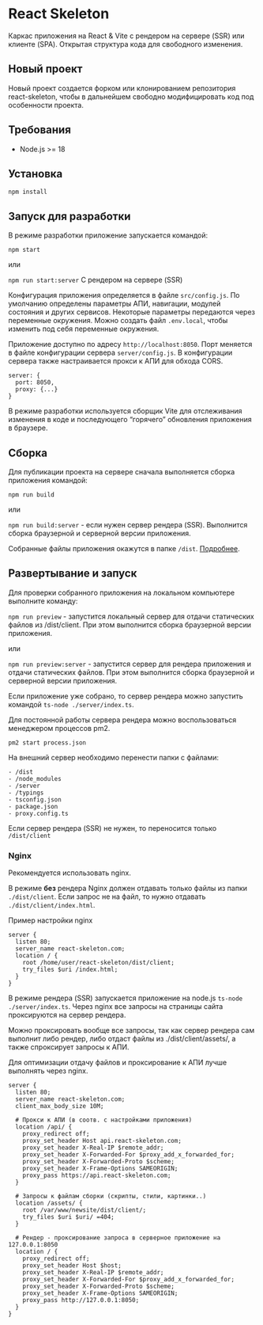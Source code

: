 # React Skeleton

Каркас приложения на React & Vite с рендером на сервере (SSR) или клиенте (SPA).
Открытая структура кода для свободного изменения.

## Новый проект

Новый проект создается форком или клонированием репозитория react-skeleton,
чтобы в дальнейшем свободно модифицировать код под особенности проекта.

## Требования

- Node.js >= 18

## Установка

`npm install`

## Запуск для разработки

В режиме разработки приложение запускается командой:

`npm start`

или

`npm run start:server` С рендером на сервере (SSR)

Конфигурация приложения определяется в файле `src/config.js`.
По умолчанию определены параметры АПИ, навигации, модулей состояния и других сервисов.
Некоторые параметры передаются через переменные окружения. Можно создать файл `.env.local`,
чтобы изменить под себя переменные окружения.

Приложение доступно по адресу `http://localhost:8050`.
Порт меняется в файле конфигурации сервера `server/config.js`.
В конфигурации сервера также настраивается прокси к АПИ для обхода CORS.

```
server: {
  port: 8050,
  proxy: {...}
}
```

В режиме разработки используется сборщик Vite для отслеживания изменения в коде и последующего
“горячего” обновления приложения в браузере.

## Сборка

Для публикации проекта на сервере сначала выполняется сборка приложения командой:

`npm run build`

или

`npm run build:server` - если нужен сервер рендера (SSR). Выполнится сборка браузерной и
серверной версии приложения.

Собранные файлы приложения окажутся в папке `/dist`. [Подробнее](dist/README.md).

## Развертывание и запуск

Для проверки собранного приложения на локальном компьютере выполните команду:

`npm run preview` - запустится локальный сервер для отдачи статических файлов из /dist/client.
При этом выполнится сборка браузерной версии приложения.

или

`npm run preview:server` - запустится сервер для рендера приложения и отдачи статических файлов.
При этом выполнится сборка браузерной и серверной версии приложения.

Если приложение уже собрано, то сервер рендера можно запустить командой `ts-node ./server/index.ts`.

Для постоянной работы сервера рендера можно воспользоваться менеджером процессов pm2.

`pm2 start process.json`

На внешний сервер необходимо перенести папки с файлами:

```
- /dist
- /node_modules
- /server
- /typings
- tsconfig.json
- package.json
- proxy.config.ts
```

Если сервер рендера (SSR) не нужен, то переносится только `/dist/client`

### Nginx

Рекомендуется использовать nginx.

В режиме **без** рендера Nginx должен отдавать только файлы из папки `./dist/client`.
Если запрос не на файл, то нужно отдавать `./dist/client/index.html`.

Пример настройки nginx

```
server {
  listen 80;
  server_name react-skeleton.com;
  location / {
    root /home/user/react-skeleton/dist/client;
    try_files $uri /index.html;
  }
}
```

В режиме рендера (SSR) запускается приложение на node.js `ts-node ./server/index.ts`.
Через nginx все запросы на страницы сайта проксируются на сервер рендера.

Можно проксировать вообще все запросы, так как сервер рендера сам выполнит либо рендер, либо
отдаст файлы из ./dist/client/assets/, а также спроксирует запросы к АПИ.

Для оптимизации отдачу файлов и проксирование к АПИ лучше выполнять через nginx.

```
server {
  listen 80;
  server_name react-skeleton.com;
  client_max_body_size 10M;

  # Прокси к АПИ (в соотв. с настройками приложения)
  location /api/ {
    proxy_redirect off;
    proxy_set_header Host api.react-skeleton.com;
    proxy_set_header X-Real-IP $remote_addr;
    proxy_set_header X-Forwarded-For $proxy_add_x_forwarded_for;
    proxy_set_header X-Forwarded-Proto $scheme;
    proxy_set_header X-Frame-Options SAMEORIGIN;
    proxy_pass https://api.react-skeleton.com;
  }

  # Запросы к файлам сборки (скрипты, стили, картинки..)
  location /assets/ {
    root /var/www/newsite/dist/client/;
    try_files $uri $uri/ =404;
  }

  # Рендер - проксирование запроса в серверное приложение на 127.0.0.1:8050
  location / {
    proxy_redirect off;
    proxy_set_header Host $host;
    proxy_set_header X-Real-IP $remote_addr;
    proxy_set_header X-Forwarded-For $proxy_add_x_forwarded_for;
    proxy_set_header X-Forwarded-Proto $scheme;
    proxy_set_header X-Frame-Options SAMEORIGIN;
    proxy_pass http://127.0.0.1:8050;
  }
}
```
